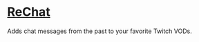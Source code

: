 # [ReChat](https://www.rechat.org/)

Adds chat messages from the past to your favorite Twitch VODs.
